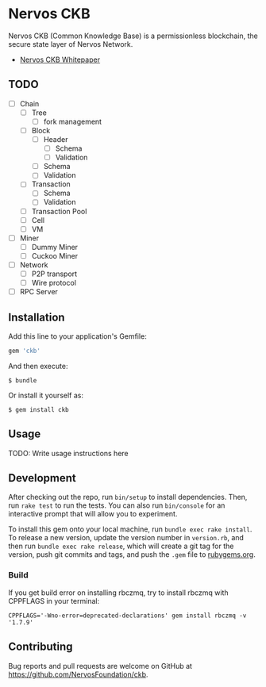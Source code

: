 # Nervos CKB

Nervos CKB (Common Knowledge Base) is a permissionless blockchain, the secure state layer of Nervos Network.

* [Nervos CKB Whitepaper](https://github.com/NervosFoundation/binary/tree/master/whitepaper)

## TODO

- [ ] Chain
    - [ ] Tree
        - [ ] fork management
    - [ ] Block
        - [ ] Header
            - [ ] Schema
            - [ ] Validation
        - [ ] Schema
        - [ ] Validation
    - [ ] Transaction
        - [ ] Schema
        - [ ] Validation
    - [ ] Transaction Pool
    - [ ] Cell
    - [ ] VM
- [ ] Miner
    - [ ] Dummy Miner
    - [ ] Cuckoo Miner
- [ ] Network
    - [ ] P2P transport
    - [ ] Wire protocol
- [ ] RPC Server

## Installation

Add this line to your application's Gemfile:

```ruby
gem 'ckb'
```

And then execute:

    $ bundle

Or install it yourself as:

    $ gem install ckb

## Usage

TODO: Write usage instructions here

## Development

After checking out the repo, run `bin/setup` to install dependencies. Then, run `rake test` to run the tests. You can also run `bin/console` for an interactive prompt that will allow you to experiment.

To install this gem onto your local machine, run `bundle exec rake install`. To release a new version, update the version number in `version.rb`, and then run `bundle exec rake release`, which will create a git tag for the version, push git commits and tags, and push the `.gem` file to [rubygems.org](https://rubygems.org).

### Build

If you get build error on installing rbczmq, try to install rbczmq with CPPFLAGS in your terminal:

```
CPPFLAGS='-Wno-error=deprecated-declarations' gem install rbczmq -v '1.7.9'
```

## Contributing

Bug reports and pull requests are welcome on GitHub at https://github.com/NervosFoundation/ckb.
